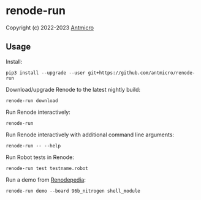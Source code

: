 # renode-run

Copyright (c) 2022-2023 [Antmicro](https://www.antmicro.com/)

## Usage

Install:

```
pip3 install --upgrade --user git+https://github.com/antmicro/renode-run
```

Download/upgrade Renode to the latest nightly build:

```
renode-run download
```

Run Renode interactively:

```
renode-run
```

Run Renode interactively with additional command line arguments:

```
renode-run -- --help
```

Run Robot tests in Renode:

```
renode-run test testname.robot
```

Run a demo from [Renodepedia](https://zephyr-dashboard.renode.io/renodepedia/):

```
renode-run demo --board 96b_nitrogen shell_module
```

